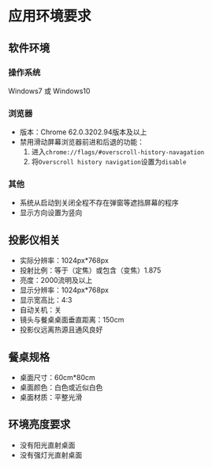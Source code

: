 # 应用环境要求

## 软件环境

### 操作系统
Windows7 或 Windows10

### 浏览器
* 版本：Chrome 62.0.3202.94版本及以上
* 禁用滑动屏幕浏览器前进和后退的功能：
    1. 进入`chrome://flags/#overscroll-history-navagation`
    2. 将`Overscroll history navigation`设置为`disable`

### 其他
* 系统从启动到关闭全程不存在弹窗等遮挡屏幕的程序
* 显示方向设置为竖向


## 投影仪相关
* 实际分辨率：1024px*768px
* 投射比例：等于（定焦）或包含（变焦）1.875
* 亮度：2000流明及以上
* 显示分辨率：1024px*768px
* 显示宽高比：4:3
* 自动关机：关
* 镜头与餐桌桌面垂直距离：150cm
* 投影仪远离热源且通风良好


## 餐桌规格
* 桌面尺寸：60cm*80cm
* 桌面颜色：白色或近似白色
* 桌面材质：平整光滑


## 环境亮度要求
* 没有阳光直射桌面
* 没有强灯光直射桌面
